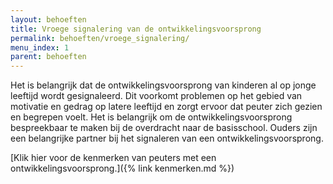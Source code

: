 ```yaml
---
layout: behoeften
title: Vroege signalering van de ontwikkelingsvoorsprong
permalink: behoeften/vroege_signalering/
menu_index: 1
parent: behoeften
---
```


Het is belangrijk dat de ontwikkelingsvoorsprong van kinderen al op jonge leeftijd wordt gesignaleerd.
Dit voorkomt problemen op het gebied van motivatie en gedrag op latere leeftijd en zorgt ervoor dat
peuter zich gezien en begrepen voelt. Het is belangrijk om de ontwikkelingsvoorsprong bespreekbaar
te maken bij de overdracht naar de basisschool. Ouders zijn een belangrijke partner bij het signaleren
van een ontwikkelingsvoorsprong.

[Klik hier voor de kenmerken van peuters met een ontwikkelingsvoorsprong.]({% link kenmerken.md %})
